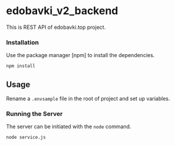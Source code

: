 # edobavki_v2_backend
This is REST API of edobavki.top project.

### Installation
Use the package manager [npm] to install the dependencies.
```bash
npm install
```

## Usage
Rename a `.envsample` file in the root of project and set up variables.

### Running the Server
The server can be initiated with the `node` command.
```bash
node service.js
```
